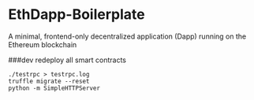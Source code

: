 # EthDapp-Boilerplate
A minimal, frontend-only decentralized application (Dapp) running on the Ethereum blockchain

###dev
redeploy all smart contracts
```
./testrpc > testrpc.log
truffle migrate --reset
python -m SimpleHTTPServer
```
